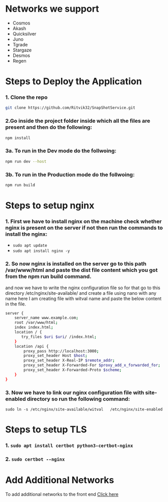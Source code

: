 # **Networks we support**
- Cosmos
- Akash
- Quicksilver
- Juno
- Tgrade
- Stargaze
- Desmos
-  Regen

# **Steps to Deploy the Application**



### 1. Clone the repo

```bash
git clone https://github.com/Ritvik32/SnapShotService.git

```

### 2.Go inside the project folder inside which all the files are present and then do the following:
```bash
npm install
```

### 3a. To run in the Dev mode do the follwoing:
```bash
npm run dev --host
```
### 3b. To run in the Production mode do the follwoing:
```bash
npm run build
```
# **Steps to setup nginx**

### 1. First we have to install nginx on the machine check whether nginx is present on the server if not then run the commands to install the nginx:
- ```sudo apt update```
- ```sudo apt install nginx -y```

### 2. So now nginx is installed on the server go to this path /var/www/html and paste the dist file content which you got from the npm run build command.
and now we have to write the nginx configuration file so for that go to this directory /etc/nginx/site-available/ and create a file using nano with any name here I am creating file with witval name and paste the below content in the file.


```bash
server {
    server_name www.example.com;
    root /var/www/html;
    index index.html;
    location / {
       try_files $uri $uri/ /index.html;
    }
    location /api {
        proxy_pass http://localhost:3000;
        proxy_set_header Host $host;
        proxy_set_header X-Real-IP $remote_addr;
        proxy_set_header X-Forwarded-For $proxy_add_x_forwarded_for;
        proxy_set_header X-Forwarded-Proto $scheme;
    }
}
```
### 3. Now we have to link our nginx configuration file with site-enabled directory so run the following command:
```sudo ln -s /etc/nginx/site-available/witval   /etc/nginx/site-enabled```





# **Steps to setup TLS**

### 1. ```sudo apt install certbot python3-certbot-nginx```
### 2. ```sudo certbot --nginx```



# **Add Additional Networks**
To add additional networks to the front end [Click here](./NETWORK.md)
